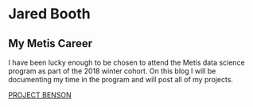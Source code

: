 # Jared Booth

## My Metis Career

I have been lucky enough to be chosen to attend the Metis data science program as part of the 2018 winter cohort.  On this blog I will be documenting my time in the program and will post all of my projects.

[PROJECT BENSON](https://jzbooth.github.io/Booth_Metis/Project_1/)



